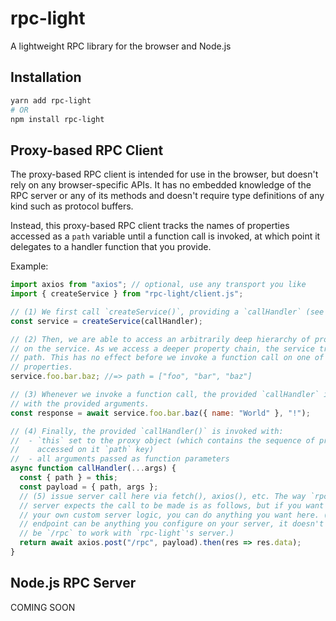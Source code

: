 # rpc-light
A lightweight RPC library for the browser and Node.js

## Installation

``` sh
yarn add rpc-light
# OR
npm install rpc-light
```

## Proxy-based RPC Client

The proxy-based RPC client is intended for use in the browser, but doesn't rely
on any browser-specific APIs. It has no embedded knowledge of the RPC server or
any of its methods and doesn't require type definitions of any kind such as
protocol buffers.

Instead, this proxy-based RPC client tracks the names of properties accessed as
a `path` variable until a function call is invoked, at which point it delegates
to a handler function that you provide.

Example:

``` js
import axios from "axios"; // optional, use any transport you like
import { createService } from "rpc-light/client.js";

// (1) We first call `createService()`, providing a `callHandler` (see below).
const service = createService(callHandler);

// (2) Then, we are able to access an arbitrarily deep hierarchy of properties
// on the service. As we access a deeper property chain, the service tracks this
// path. This has no effect before we invoke a function call on one of these
// properties.
service.foo.bar.baz; //=> path = ["foo", "bar", "baz"]

// (3) Whenever we invoke a function call, the provided `callHandler` is called
// with the provided arguments.
const response = await service.foo.bar.baz({ name: "World" }, "!");

// (4) Finally, the provided `callHandler()` is invoked with:
//  - `this` set to the proxy object (which contains the sequence of properties
//    accessed on it `path` key)
//  - all arguments passed as function parameters
async function callHandler(...args) {
  const { path } = this;
  const payload = { path, args };
  // (5) issue server call here via fetch(), axios(), etc. The way `rpc-light`'s
  // server expects the call to be made is as follows, but if you want to use
  // your own custom server logic, you can do anything you want here. (And the
  // endpoint can be anything you configure on your server, it doesn't need to
  // be `/rpc` to work with `rpc-light`'s server.)
  return await axios.post("/rpc", payload).then(res => res.data);
}
```

## Node.js RPC Server

COMING SOON
